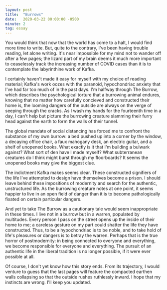 ```yaml
---
layout: post
title:  "Burrows"
date:   2020-03-22 00:00:00 -0500
minute: 2
tag: essay
---
```

You would think that now that the world has come to a halt, I would find
more time to write. But, quite to the contrary, I've been having trouble
reading, let alone writing. It's near impossible for my mind not to
wander off after a few pages; the lizard part of my brain deems it much
more important to ceaselessly track the increasing number of COVID cases
than it is to contemplate the labyrinthine work of Kafka.

I certainly haven't made it easy for myself with my choice of reading
material; Kafka's work oozes with the paranoid, hypochondriac anxiety
that I've had far too much of in the past days. I'm halfway through The
Burrow, which describes the psychological torture that a burrowing
animal endures, knowing that no matter how carefully concieved and
constructed their home is, the looming dangers of the outside are always
on the verge of seeping through the cracks. As I wash my hands for the
fourteenth time in a day, I can't help but picture the burrowing
creature slamming their furry head against the earth to form the walls
of their tunnel.

The global mandate of social distancing has forced me to confront the
substance of my own burrow: a bed pushed up into a corner by the window,
a decaying office chair, a faux mahogany desk, an electric guitar, and a
shelf of unopened books. What exactly is it that I'm building a bulwark
against? What sort of den have I made myself? What subterranean
creatures do I think might burst through my floorboards? It seems the
unopened books may give the biggest clue.

The indictment Kafka makes seems clear. These constructed signifiers of
the life I've attempted to design have themselves become a prison. I
should leave behind these impositions of modernity and search for the
authentic, unstructured life. As the burrowing creature notes at one
point, it seems happier to live in an open field of danger than it is to
become pathologically fixated on certain particular dangers.

And yet to take The Burrow as a cautionary tale would seem inappropriate
in these times. I live not in a burrow but in a warren, populated by
multitudes. Every person I pass on the street opens up the inside of
their home to me; a careless gesture on my part could shatter the life
they have constructed. Thus, to be a hypochondriac is to be noble, and
to take hold of life's pleasures or dangers is to betray the warren.
Perhaps that is the true horror of postmodernity: in being connected to
everyone and everything, we become responsible for everyone and
everything. The pursuit of an authentic life in the liberal tradition is
no longer possible, if it were ever possible at all.

Of course, I don't yet know how this story ends. From its trajectory, I
would venture to guess that the last pages will feature the compacted
earthen walls collapsing so that the outside rushes ruthlessly inward. I
hope that my instincts are wrong. I'll keep you updated.
